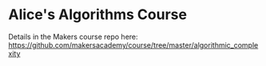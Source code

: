 # Alice's Algorithms Course

Details in the Makers course repo here: <https://github.com/makersacademy/course/tree/master/algorithmic_complexity>
